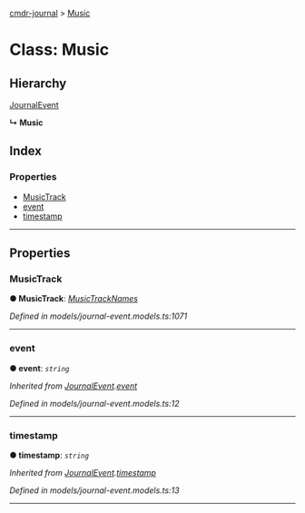 [cmdr-journal](../README.md) > [Music](../classes/music.md)



# Class: Music

## Hierarchy


 [JournalEvent](journalevent.md)

**↳ Music**







## Index

### Properties

* [MusicTrack](music.md#musictrack)
* [event](music.md#event)
* [timestamp](music.md#timestamp)



---
## Properties
<a id="musictrack"></a>

###  MusicTrack

**●  MusicTrack**:  *[MusicTrackNames](../enums/musictracknames.md)* 

*Defined in models/journal-event.models.ts:1071*





___

<a id="event"></a>

###  event

**●  event**:  *`string`* 

*Inherited from [JournalEvent](journalevent.md).[event](journalevent.md#event)*

*Defined in models/journal-event.models.ts:12*





___

<a id="timestamp"></a>

###  timestamp

**●  timestamp**:  *`string`* 

*Inherited from [JournalEvent](journalevent.md).[timestamp](journalevent.md#timestamp)*

*Defined in models/journal-event.models.ts:13*





___


